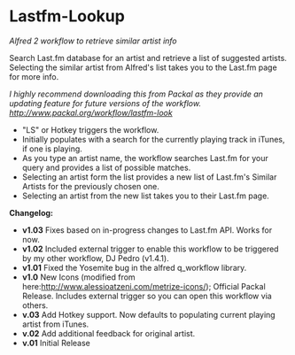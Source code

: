 Lastfm-Lookup
=============

*Alfred 2 workflow to retrieve similar artist info*

Search Last.fm database for an artist and retrieve a list of suggested artists. Selecting the similar artist from Alfred's list takes you to the Last.fm page for more info.

*I highly recommend downloading this from Packal as they provide an updating feature for future versions of the workflow.
http://www.packal.org/workflow/lastfm-look*

- "LS" or Hotkey triggers the workflow.
- Initially populates with a search for the currently playing track in iTunes, if one is playing.
- As you type an artist name, the workflow searches Last.fm for your query and provides a list of possible matches.
- Selecting an artist form the list provides a new list of Last.fm's Similar Artists for the previously chosen one.
- Selecting an artist from the new list takes you to their Last.fm page.

**Changelog:**
- **v1.03** Fixes based on in-progress changes to Last.fm API. Works for now.
- **v1.02** Included external trigger to enable this workflow to be triggered by my other workflow, DJ Pedro (v1.4.1).
- **v1.01** Fixed the Yosemite bug in the alfred q_workflow library.
- **v1.0** New Icons (modified from here:http://www.alessioatzeni.com/metrize-icons/); Official Packal Release. Includes external trigger so you can open this workflow via others.
- **v.03** Add Hotkey support. Now defaults to populating current playing artist from iTunes.
- **v.02** Add additional feedback for original artist.
- **v.01** Initial Release
